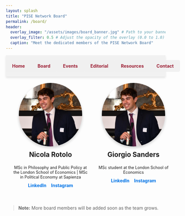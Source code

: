 ```yaml
---
layout: splash
title: "PISE Network Board"
permalink: /board/
header:
  overlay_image: "/assets/images/board_banner.jpg" # Path to your banner image
  overlay_filter: 0.5 # Adjust the opacity of the overlay (0.0 to 1.0)
  caption: "Meet the dedicated members of the PISE Network Board"
---
```


<nav class="custom-nav">
  <ul>
    <li><a href="/minimal-mistakes/">Home</a></li>
    <li><a href="/board/">Board</a></li>
    <li><a href="/events/">Events</a></li>
    <li><a href="/editorial/">Editorial</a></li>
    <li><a href="/resources/">Resources</a></li>
    <li><a href="/contact/">Contact</a></li>
  </ul>
</nav>

<div class="board-member-container">
  <div class="board-member">
    <img src="assets/images/nicola_rotolo.jpg" alt="Nicola Rotolo" width="200">
    <h3>Nicola Rotolo</h3>
    <p class="board-description">MSc in Philosophy and Public Policy at the London School of Economics | MSc in Political Economy at Sapienza</p>
    <div class="social-links">
      <a href="https://linkedin.com/in/nicola-rotolo">LinkedIn</a>
      <a href="https://instagram.com/nicola_rotolo">Instagram</a>
    </div>
  </div>

  <div class="board-member">
    <img src="assets/images/nicola_rotolo.jpg" alt="Giorgio Sanders" width="200">
    <h3>Giorgio Sanders</h3>
    <p class="board-description">MSc student at the London School of Economics</p>
    <div class="social-links">
      <a href="https://www.linkedin.com/in/giorgio-sanders-/">LinkedIn</a>
      <a href="https://www.instagram.com/giorgio_sanders?utm_source=ig_web_button_share_sheet&igsh=ZDNlZDc0MzIxNw==">Instagram</a>
    </div>
  </div>
</div>

> **Note:** More board members will be added soon as the team grows.

<style>
.custom-nav {
  display: flex;               /* Use Flexbox to manage spacing */
  justify-content: space-evenly; /* Space links evenly across the bar */
  align-items: center;
  width: 100%;                 /* Make the navigation bar take full width */
  position: sticky;            /* Stick to the top of the viewport when scrolling */
  top: 0;
  background-color: rgba(240, 240, 240, 0.9); /* Light grey background */
  padding: 15px 0;
  box-shadow: 0px 4px 6px rgba(0, 0, 0, 0.1);
  z-index: 10;                 /* Keep on top of other content */
}
.custom-nav ul {
  display: flex;               /* Flexbox to manage buttons alignment */
  width: 100%;
  list-style: none;            /* Remove bullet points */
  margin: 0;
  padding: 0;
}
.custom-nav li {
  flex: 1;                     /* Make each list item take up equal space */
  text-align: center;          /* Center the content of each list item */
}
.custom-nav a {
  display: block;              /* Allow padding on links to work like a button */
  color: #9b1c31;              /* Ca' Foscari red color */
  background-color: rgba(240, 240, 240, 0.9); /* Light grey button background */
  text-decoration: none;       /* Remove underline from links */
  padding: 10px 20px;          /* Space inside each button */
  margin: 0;                   /* Remove margin to avoid spacing between buttons */
  border-radius: 5px;          /* Rounded corners for button effect */
  font-weight: bold;           /* Bold text */
  transition: background-color 0.3s, transform 0.2s; /* Smooth transition for hover effects */
}
.custom-nav a:hover {
  background-color: #e3c8c1;   /* Slightly darker beige on hover */
  transform: scale(1.05);      /* Slightly increase size on hover for emphasis */
}

.board-member-container {
  display: flex;
  flex-wrap: wrap;
  justify-content: space-between; /* Distribute items across the full width */
  gap: 20px;
  padding: 20px; /* Adds padding around the entire container */
  width: 100%;
}
.board-member {
  text-align: center;
  margin-bottom: 20px; /* Reduced bottom margin for better spacing */
  flex: 1 1 calc(33.33% - 20px); /* Allows three cards per row with spacing */
  box-sizing: border-box;
  max-width: 400px; /* Limit the maximum width for better visual balance */
}
.board-member img {
  border-radius: 50%;
  box-shadow: 0 4px 8px rgba(0,0,0,0.2);
  max-width: 100%;
  height: auto;
}
.board-member h3 {
  margin-top: 10px;
  font-size: 1.5em;
}
.board-description {
  font-size: 0.9em; /* Shrink the font size for descriptions */
  margin: 10px 0;
}
.social-links {
  display: flex;
  justify-content: center;
  gap: 15px; /* Space between social links */
}
.social-links a {
  text-decoration: none;
  color: #0073e6;
  font-weight: bold;
}
.social-links a:hover {
  text-decoration: underline;
}
</style>

